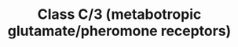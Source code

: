 ---
annotations:
- id: PW:0000125
  parent: signaling pathway
  type: Pathway Ontology
  value: G protein mediated signaling pathway
authors:
- ReactomeTeam
- DeSl
- Eweitz
description: The class C G-protein-coupled receptors are a class of G-protein coupled
  receptors that include the metabotropic glutamate receptors and several additional
  receptors (Brauner-Osborne H et al, 2007). Family C GPCRs have a large extracellular
  N-terminus which binds the orthosteric (endogenous) ligand. The shape of this domain
  is often likened to a clam. Several allosteric ligands to these receptors have been
  identified and these bind within the seven transmembrane region.  View original
  pathway at [http://www.reactome.org/PathwayBrowser/#DIAGRAM=420499 Reactome].
last-edited: 2021-05-07
organisms:
- Homo sapiens
redirect_from:
- /index.php/Pathway:WP4418
- /instance/WP4418
revision: null
schema-jsonld:
- '@context': https://schema.org/
  '@id': https://wikipathways.github.io/pathways/WP4418.html
  '@type': Dataset
  creator:
    '@type': Organization
    name: WikiPathways
  description: The class C G-protein-coupled receptors are a class of G-protein coupled
    receptors that include the metabotropic glutamate receptors and several additional
    receptors (Brauner-Osborne H et al, 2007). Family C GPCRs have a large extracellular
    N-terminus which binds the orthosteric (endogenous) ligand. The shape of this
    domain is often likened to a clam. Several allosteric ligands to these receptors
    have been identified and these bind within the seven transmembrane region.  View
    original pathway at [http://www.reactome.org/PathwayBrowser/#DIAGRAM=420499 Reactome].
  keywords:
  - 'AITC '
  - 'ASP '
  - 'Absynthin '
  - 'Aloin '
  - 'Alpha-thujone '
  - 'Amarogentin '
  - 'Amygdalin '
  - 'Andrographolide '
  - 'Arborescin '
  - 'Arbutin '
  - 'Arglabin '
  - 'Aristolochic acid '
  - 'Artemorin '
  - 'Basic L-amino acids '
  - Bitter-tasting
  - 'Brucine '
  - CASR
  - 'CASR '
  - CASR:Ca2+
  - Ca2+
  - 'Ca2+ '
  - 'Caffeine '
  - 'Camphor '
  - 'Cascarillin '
  - 'Chloramphenicol '
  - 'Cnicin '
  - 'Colchicine '
  - 'Coumarin '
  - 'Crispolide '
  - 'Cucurbitacin B '
  - 'Cucurbitacin E '
  - 'D-Trp '
  - 'Erythromycin '
  - 'Ethylpyrazine '
  - 'Falcarindiol '
  - G alpha (i)
  - G alpha (q)
  - GABA
  - 'GABA '
  - 'GABBR1 '
  - GABBR1:GABBR2
  - GABBR1:GABBR2:GABA
  - 'GABBR2 '
  - GPRC6A
  - 'GPRC6A '
  - GPRC6A ligands
  - 'GRM1,GRM5 '
  - GRM1-8
  - GRM1-8:L-Glu
  - 'GRM2,GRM3,GRM4,GRM6,GRM7,GRM8 '
  - 'Grosshemin '
  - 'Helicin '
  - L-Glu
  - 'L-Glu '
  - 'Limonin '
  - 'Noscapine '
  - 'Papaverine '
  - 'Parthenolide '
  - 'Phenethyl isothiocyanate '
  - 'Picrotoxinin '
  - 'Quassin '
  - 'Quinine '
  - 'SACC '
  - 'Salicin '
  - 'Sinigrin '
  - 'Strychnine '
  - 'Suc '
  - Sweet taste
  - 'TAS1R1 '
  - TAS1R1:TAS1R3
  - TAS1R1:TAS1R3:L-Glu
  - 'TAS1R2 '
  - TAS1R2:TAS1R3
  - TAS1R2:TAS1R3:Sweet
  - 'TAS1R3 '
  - 'TAS2R1 '
  - 'TAS2R10 '
  - 'TAS2R13 '
  - 'TAS2R14 '
  - 'TAS2R16 '
  - 'TAS2R19 '
  - 'TAS2R20 '
  - 'TAS2R3 '
  - 'TAS2R30 '
  - 'TAS2R31 '
  - 'TAS2R38 '
  - 'TAS2R39 '
  - 'TAS2R4 '
  - 'TAS2R40 '
  - 'TAS2R41 '
  - 'TAS2R42 '
  - 'TAS2R43 '
  - 'TAS2R45 '
  - 'TAS2R46 '
  - 'TAS2R5 '
  - 'TAS2R50 '
  - 'TAS2R60 '
  - 'TAS2R7 '
  - 'TAS2R8 '
  - 'TAS2R9 '
  - TAS2Rs
  - TAS2Rs:Bitter-tasting compounds
  - 'Tatridin B '
  - 'Thiamine '
  - 'Yohimbine '
  - 'cis-isohumulone '
  - compounds
  - ligands
  - receptor:GPRC6A
  - signalling events
  - taste compounds
  license: CC0
  name: Class C/3 (metabotropic glutamate/pheromone receptors)
seo: CreativeWork
title: Class C/3 (metabotropic glutamate/pheromone receptors)
wpid: WP4418
---